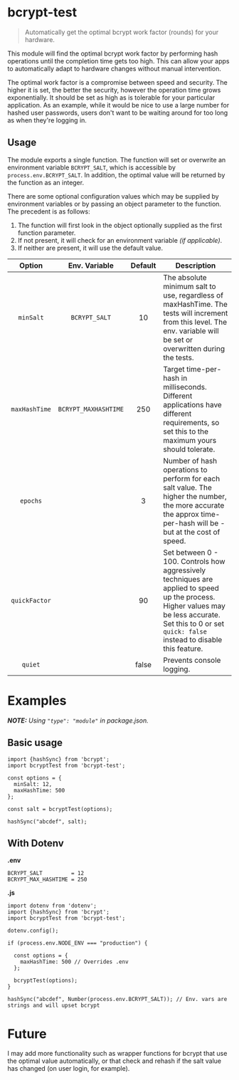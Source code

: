 # bcrypt-test

> Automatically get the optimal bcrypt work factor (rounds) for your hardware.

This module will find the optimal bcrypt work factor by performing hash operations until the completion time gets too
high. This can allow your apps to automatically adapt to hardware changes without manual intervention.

The optimal work factor is a compromise between speed and security. The higher it is set, the better the security,
however the operation time grows exponentially. It should be set as high as is tolerable for your particular
application. As an example, while it would be nice to use a large number for hashed user passwords, users don't want to
be waiting around for too long as when they're logging in.

## Usage

The module exports a single function. The function will set or overwrite an environment variable `BCRYPT_SALT`,
which is accessible by `process.env.BCRYPT_SALT`. In addition, the optimal value will be returned by the function as an
integer.

There are some optional configuration values which may be supplied by environment variables or by passing an object
parameter to the function. The precedent is as follows:

1. The function will first look in the object optionally supplied as the first function parameter.
2. If not present, it will check for an environment variable *(if applicable)*.
3. If neither are present, it will use the default value.

|  Option        |  Env. Variable       | Default | Description |
| :------------: | :------------------: | :-----: | ----------- |
| `minSalt`      | `BCRYPT_SALT`        | 10      | The absolute minimum salt to use, regardless of maxHashTime. The tests will increment from this level. The env. variable will be set or overwritten during the tests.
| `maxHashTime`  | `BCRYPT_MAXHASHTIME` | 250     | Target time-per-hash in milliseconds. Different applications have different requirements, so set this to the maximum yours should tolerate.
| `epochs`       |                      | 3       | Number of hash operations to perform for each salt value. The higher the number, the more accurate the approx time-per-hash will be - but at the cost of speed. 
| `quickFactor`  |                      | 90      | Set between 0 - 100. Controls how aggressively techniques are applied to speed up the process. Higher values may be less accurate. Set this to 0 or set `quick: false` instead to disable this feature.
| `quiet`        |                      | false   | Prevents console logging.

# Examples

***NOTE:** Using `"type": "module"` in package.json.*

## Basic usage

```
import {hashSync} from 'bcrypt';
import bcryptTest from 'bcrypt-test';

const options = {
  minSalt: 12,
  maxHashTime: 500
};

const salt = bcryptTest(options);

hashSync("abcdef", salt);
```

## With Dotenv

**.env**
```
BCRYPT_SALT         = 12
BCRYPT_MAX_HASHTIME = 250
```

**.js**
```
import dotenv from 'dotenv';
import {hashSync} from 'bcrypt';
import bcryptTest from 'bcrypt-test';

dotenv.config();

if (process.env.NODE_ENV === "production") {

  const options = {
    maxHashTime: 500 // Overrides .env
  };

  bcryptTest(options);
}

hashSync("abcdef", Number(process.env.BCRYPT_SALT)); // Env. vars are strings and will upset bcrypt
```

# Future

I may add more functionality such as wrapper functions for bcrypt that use the optimal value automatically, or that
check and rehash if the salt value has changed (on user login, for example).
